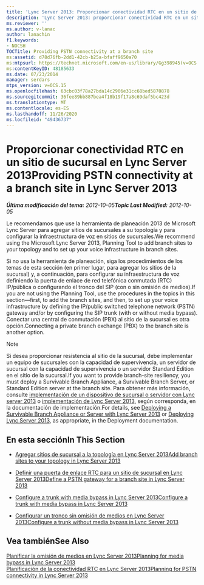 ```yaml
---
title: 'Lync Server 2013: Proporcionar conectividad RTC en un sitio de sucursal'
description: 'Lync Server 2013: proporcionar conectividad RTC en un sitio de sucursal.'
ms.reviewer: ''
ms.author: v-lanac
author: lanachin
f1.keywords:
- NOCSH
TOCTitle: Providing PSTN connectivity at a branch site
ms:assetid: d78d76fb-2dd1-42cb-b25a-bfaff9650a70
ms:mtpsurl: https://technet.microsoft.com/en-us/library/Gg398945(v=OCS.15)
ms:contentKeyID: 48185633
ms.date: 07/23/2014
manager: serdars
mtps_version: v=OCS.15
ms.openlocfilehash: 63cbc03f78a27bda14c2906e31cc68bed5870878
ms.sourcegitcommit: 36fee89bb887bea4f18b19f17a8c69daf5bc423d
ms.translationtype: MT
ms.contentlocale: es-ES
ms.lasthandoff: 11/26/2020
ms.locfileid: "49436737"
---
```

# <a name="providing-pstn-connectivity-at-a-branch-site-in-lync-server-2013"></a><span data-ttu-id="8e352-103">Proporcionar conectividad RTC en un sitio de sucursal en Lync Server 2013</span><span class="sxs-lookup"><span data-stu-id="8e352-103">Providing PSTN connectivity at a branch site in Lync Server 2013</span></span>

<div data-xmlns="http://www.w3.org/1999/xhtml">

<div class="topic" data-xmlns="http://www.w3.org/1999/xhtml" data-msxsl="urn:schemas-microsoft-com:xslt" data-cs="https://msdn.microsoft.com/">

<div data-asp="https://msdn2.microsoft.com/asp">



</div>

<div id="mainSection">

<div id="mainBody"><span data-ttu-id="8e352-104">

<span> </span></span><span class="sxs-lookup"><span data-stu-id="8e352-104">

<span> </span></span></span>

<span data-ttu-id="8e352-105">_**Última modificación del tema:** 2012-10-05_</span><span class="sxs-lookup"><span data-stu-id="8e352-105">_**Topic Last Modified:** 2012-10-05_</span></span>

<span data-ttu-id="8e352-106">Le recomendamos que use la herramienta de planeación 2013 de Microsoft Lync Server para agregar sitios de sucursales a su topología y para configurar la infraestructura de voz en sitios de sucursales.</span><span class="sxs-lookup"><span data-stu-id="8e352-106">We recommend using the Microsoft Lync Server 2013, Planning Tool to add branch sites to your topology and to set up your voice infrastructure in branch sites.</span></span>

<span data-ttu-id="8e352-107">Si no usa la herramienta de planeación, siga los procedimientos de los temas de esta sección (en primer lugar, para agregar los sitios de la sucursal) y, a continuación, para configurar su infraestructura de voz definiendo la puerta de enlace de red telefónica conmutada (RTC) IP/pública o configurando el tronco del SIP (con o sin omisión de medios).</span><span class="sxs-lookup"><span data-stu-id="8e352-107">If you are not using the Planning Tool, use the procedures in the topics in this section—first, to add the branch sites, and then, to set up your voice infrastructure by defining the IP/public switched telephone network (PSTN) gateway and/or by configuring the SIP trunk (with or without media bypass).</span></span> <span data-ttu-id="8e352-108">Conectar una central de conmutación (PBX) al sitio de la sucursal es otra opción.</span><span class="sxs-lookup"><span data-stu-id="8e352-108">Connecting a private branch exchange (PBX) to the branch site is another option.</span></span>

<div>


> [!NOTE]  
> <span data-ttu-id="8e352-109">Si desea proporcionar resistencia al sitio de la sucursal, debe implementar un equipo de sucursales con la capacidad de supervivencia, un servidor de sucursal con la capacidad de supervivencia o un servidor Standard Edition en el sitio de la sucursal.</span><span class="sxs-lookup"><span data-stu-id="8e352-109">If you want to provide branch-site resiliency, you must deploy a Survivable Branch Appliance, a Survivable Branch Server, or Standard Edition server at the branch site.</span></span> <span data-ttu-id="8e352-110">Para obtener más información, consulte <A href="lync-server-2013-deploying-a-survivable-branch-appliance-or-server.md">implementación de un dispositivo de sucursal o servidor con Lync server 2013</A> o <A href="lync-server-2013-deploying-lync-server.md">implementación de Lync Server 2013</A>, según corresponda, en la documentación de implementación.</span><span class="sxs-lookup"><span data-stu-id="8e352-110">For details, see <A href="lync-server-2013-deploying-a-survivable-branch-appliance-or-server.md">Deploying a Survivable Branch Appliance or Server with Lync Server 2013</A> or <A href="lync-server-2013-deploying-lync-server.md">Deploying Lync Server 2013</A>, as appropriate, in the Deployment documentation.</span></span>



</div>

<div>

## <a name="in-this-section"></a><span data-ttu-id="8e352-111">En esta sección</span><span class="sxs-lookup"><span data-stu-id="8e352-111">In This Section</span></span>

  - [<span data-ttu-id="8e352-112">Agregar sitios de sucursal a la topología en Lync Server 2013</span><span class="sxs-lookup"><span data-stu-id="8e352-112">Add branch sites to your topology in Lync Server 2013</span></span>](lync-server-2013-add-branch-sites-to-your-topology.md)

  - [<span data-ttu-id="8e352-113">Definir una puerta de enlace RTC para un sitio de sucursal en Lync Server 2013</span><span class="sxs-lookup"><span data-stu-id="8e352-113">Define a PSTN gateway for a branch site in Lync Server 2013</span></span>](lync-server-2013-define-a-pstn-gateway-for-a-branch-site.md)

  - [<span data-ttu-id="8e352-114">Configure a trunk with media bypass in Lync Server 2013</span><span class="sxs-lookup"><span data-stu-id="8e352-114">Configure a trunk with media bypass in Lync Server 2013</span></span>](lync-server-2013-configure-a-trunk-with-media-bypass.md)

  - [<span data-ttu-id="8e352-115">Configurar un tronco sin omisión de medios en Lync Server 2013</span><span class="sxs-lookup"><span data-stu-id="8e352-115">Configure a trunk without media bypass in Lync Server 2013</span></span>](lync-server-2013-configure-a-trunk-without-media-bypass.md)

</div>

<div>

## <a name="see-also"></a><span data-ttu-id="8e352-116">Vea también</span><span class="sxs-lookup"><span data-stu-id="8e352-116">See Also</span></span>


[<span data-ttu-id="8e352-117">Planificar la omisión de medios en Lync Server 2013</span><span class="sxs-lookup"><span data-stu-id="8e352-117">Planning for media bypass in Lync Server 2013</span></span>](lync-server-2013-planning-for-media-bypass.md)  
[<span data-ttu-id="8e352-118">Planificación de la conectividad RTC en Lync Server 2013</span><span class="sxs-lookup"><span data-stu-id="8e352-118">Planning for PSTN connectivity in Lync Server 2013</span></span>](lync-server-2013-planning-for-pstn-connectivity.md)  
  

<span data-ttu-id="8e352-119"></div>

</div>

<span> </span>

</div>

</div>

</span><span class="sxs-lookup"><span data-stu-id="8e352-119"></div>

</div>

<span> </span>

</div>

</div>

</span></span></div>


